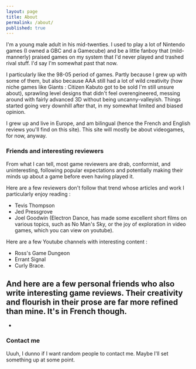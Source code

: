 ```yaml
---
layout: page
title: About
permalink: /about/
published: true
---
```


I'm a young male adult in his mid-twenties. I used to play a lot of Nintendo games (I owned a GBC and a Gamecube) and be a little fanboy that (mild-mannerly) praised games on my system that I'd never played and trashed rival stuff. I'd say I'm somewhat past that now. 

I particularly like the 98-05 period of games. Partly because I grew up with some of them, but also because AAA still had a lot of wild creativity (how niche games like Giants : Citizen Kabuto got to be sold I'm still unsure about), sprawling level designs that didn't feel overengineered, messing around with fairly advanced 3D without being uncanny-valleyish. Things started going very downhill after that, in my somewhat limited and biased opinion.

I grew up and live in Europe, and am bilingual (hence the French and English reviews you'll find on this site). This site will mostly be about videogames, for now, anyway.

### Friends and interesting reviewers

From what I can tell, most game reviewers are drab, conformist, and uninteresting, following popular expectations and potentially making their minds up about a game before even having played it.

Here are a few reviewers don't follow that trend whose articles and work I particularly enjoy reading :

- Tevis Thompson
- Jed Pressgrove
- Joel Goodwin (Electron Dance, has made some excellent short films on various topics, such as No Man's Sky, or the joy of exploration in video games, which you can view on youtube).

Here are a few Youtube channels with interesting content :
- Ross's Game Dungeon
- Errant Signal
- Curly Brace.

And here are a few personal friends who also write interesting game reviews. Their creativity and flourish in their prose are far more refined than mine. It's in French though.
- 
-

### Contact me

Uuuh, I dunno if I want random people to contact me. Maybe I'll set something up at some point.
